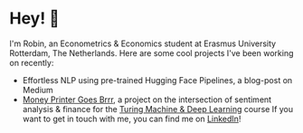 # Hey! 👋

I'm Robin, an Econometrics & Economics student at Erasmus University Rotterdam, The Netherlands. Here are some cool projects I've been working on recently:
- Effortless NLP using pre-trained Hugging Face Pipelines, a blog-post on Medium
- [Money Printer Goes Brrr](Presentation.ipynb), a project on the intersection of sentiment analysis & finance for the [Turing Machine & Deep Learning](https://www.tstudents.nl/) course
If you want to get in touch with me, you can find me on [LinkedIn](https://www.linkedin.com/in/robin-van-merle/)!

<!--
### Hi there 
**RvMerle/RvMerle** is a ✨ _special_ ✨ repository because its `README.md` (this file) appears on your GitHub profile.

Here are some ideas to get you started:

- 🔭 I’m currently working on ...
- 🌱 I’m currently learning ...
- 👯 I’m looking to collaborate on ...
- 🤔 I’m looking for help with ...
- 💬 Ask me about ...
- 📫 How to reach me: ...
- 😄 Pronouns: ...
- ⚡ Fun fact: ...
-->
